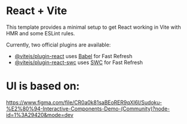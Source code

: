 # React + Vite

This template provides a minimal setup to get React working in Vite with HMR and some ESLint rules.

Currently, two official plugins are available:

- [@vitejs/plugin-react](https://github.com/vitejs/vite-plugin-react/blob/main/packages/plugin-react/README.md) uses [Babel](https://babeljs.io/) for Fast Refresh
- [@vitejs/plugin-react-swc](https://github.com/vitejs/vite-plugin-react-swc) uses [SWC](https://swc.rs/) for Fast Refresh

# UI is based on:

https://www.figma.com/file/CR0a0k81saBEoRER9qXI6I/Sudoku-%E2%80%94-Interactive-Components-Demo-(Community)?node-id=1%3A29420&mode=dev
